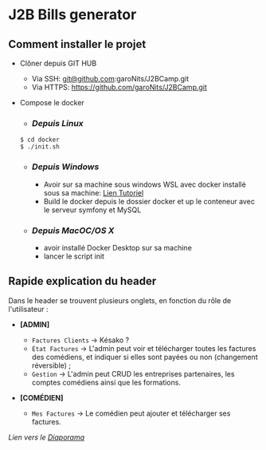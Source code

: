 # J2B Bills generator
## Comment installer le projet

- Clôner depuis GIT HUB
    - Via SSH: git@github.com:garoNits/J2BCamp.git
    - Via HTTPS: https://github.com/garoNits/J2BCamp.git
- Compose le docker

    - ### _Depuis Linux_

  ```
  $ cd docker
  $ ./init.sh
  ```

    - ### _Depuis Windows_

        - Avoir sur sa machine sous windows WSL avec docker installé sous sa machine: [Lien Tutoriel](https://docs.microsoft.com/fr-fr/windows/wsl/tutorials/wsl-containers)
        - Build le docker depuis le dossier docker et up le conteneur avec le serveur symfony et MySQL

    - ### _Depuis MacOC/OS X_

        - avoir installé Docker Desktop sur sa machine
        - lancer le script init

## Rapide explication du header

Dans le header se trouvent plusieurs onglets, en fonction du rôle de l'utilisateur :

- **\[ADMIN\]**
  - ``Factures Clients`` → Késako ?
  - ``État Factures`` → L'admin peut voir et télécharger toutes les factures des comédiens, et indiquer si elles sont payées ou non (changement réversible) ;
  - ``Gestion`` → L'admin peut CRUD les entreprises partenaires, les comptes comédiens ainsi que les formations.

- **\[COMÉDIEN\]**
    - ``Mes Factures`` → Le comédien peut ajouter et télécharger ses factures.

_Lien vers le [Diaporama](https://docs.google.com/presentation/d/1QikhU1qTnJB7HJkKbSU5iziktsObBMMy/edit?usp=sharing&ouid=117149520027415065755&rtpof=true&sd=true)_
